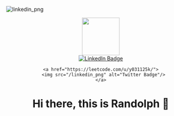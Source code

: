 ![linkedin_png](https://github.com/user-attachments/assets/47259182-7acb-4475-a703-7f11794ecfe5)

<div id="header" align="center">
  <img src="https://media.giphy.com/media/M9gbBd9nbDrOTu1Mqx/giphy.gif" width="100"/>
  <div id="badges">
    <a href="https://www.linkedin.com/in/randolph-jenkins-tang/">
      <img src="https://img.shields.io/badge/LinkedIn-blue?style=for-the-badge&logo=linkedin&logoColor=white" alt="LinkedIn Badge"/>
    </a>
  
    <a href="https://leetcode.com/u/y031125k/">
      <img src="/linkedin_png" alt="Twitter Badge"/>
    </a>
  </div>
  <h1>Hi there, this is Randolph 👋 </h1>
</div>
